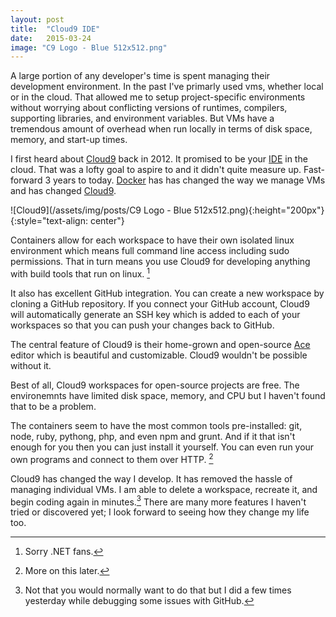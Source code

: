 ```yaml
---
layout: post
title:  "Cloud9 IDE"
date:   2015-03-24
image: "C9 Logo - Blue 512x512.png"
---
```


A large portion of any developer's time is spent managing their development
environment. In the past I've primarly used vms, whether local or in the cloud.
That allowed me to setup project-specific environments without worrying about
conflicting versions of runtimes, compilers, supporting libraries, and
environment variables. But VMs have a tremendous amount of overhead when run 
locally in terms of disk space, memory, and start-up times.

I first heard about [Cloud9][c9] back in 2012. It promised to be your [IDE][ide] in
the cloud. That was a lofty goal to aspire to and it didn't quite measure up.
Fast-forward 3 years to today. [Docker][docker] has has changed the way we 
manage VMs and has changed [Cloud9][c9-v3].

![Cloud9](/assets/img/posts/C9 Logo - Blue 512x512.png){:height="200px"}
{:style="text-align: center"}

Containers allow for each workspace to have their own isolated linux environment
which means full command line access including sudo permissions. That in turn
means you use Cloud9 for developing anything with build tools that run on linux. [^1]

It also has excellent GitHub integration. You can create a new workspace by
cloning a GitHub repository. If you connect your GitHub account, Cloud9 will
automatically generate an SSH key which is added to each of your workspaces
so that you can push your changes back to GitHub.

The central feature of Cloud9 is their home-grown and open-source [Ace][ace] 
editor which is beautiful and customizable. Cloud9 wouldn't be possible without it.

Best of all, Cloud9 workspaces for open-source projects are free. The environemnts
have limited disk space, memory, and CPU but I haven't found that to be a problem.

The containers seem to have the most common tools pre-installed: git, node,
ruby, pythong, php, and even npm and grunt. And if it that isn't enough for you
then you can just install it yourself. You can even run your own programs and 
connect to them over HTTP. [^2]

Cloud9 has changed the way I develop. It has removed the hassle of managing
individual VMs. I am able to delete a workspace, recreate it, and begin
coding again in minutes.[^3] There are many more features I haven't tried or
discovered yet; I look forward to seeing how they change my life too.

[^1]: Sorry .NET fans.
[^2]: More on this later.
[^3]: Not that you would normally want to do that but I did a few times yesterday while debugging some issues with GitHub.

[ide]: http://en.wikipedia.org/wiki/Integrated_development_environment
[docker]: https://www.docker.com
[c9]: https://c9.io/
[c9-v3]: https://c9.io/site/blog/2014/07/announcing-the-all-new-cloud9-development-environment/
[ace]: http://ace.c9.io/t